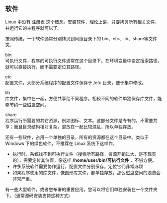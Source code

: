 ## 软件

Linux 中没有 注册表
这个概念。安装软件，理论上讲，只要拷贝所有相关文件，并运行它的主程序就可以了。

按照传统，一个软件通常分别拷贝到同级目录下的
bin、etc、lib、share等文件夹。

bin  
可执行文件，程序的可执行文件通常在这个目录下。在环境变量中设定搜索路径，就可以直接执行，而不需要定位其路径。

etc  
配置文件，大部分系统程序的配置文件保存于 /etc 目录，便于集中修改。

lib  
库文件，集中在一起，方便共享给不同程序。相较不同的软件单独保存库文件，能够节约一些磁盘空间。

share  
程序运行所需要的其它资源，例如图标、文本。这部分文件是专有的，不需要共享；而且目录结构相对复杂，混放在一起比较混乱，所以单独存放。

还有一些软件，占用一个单独的目录，所有的资源都在这个目录中。类似于
Windows 下的绿色软件，不推荐在 Linux 系统下这样作。

- 执行时，系统找不到可执行文件（搜索所有路径，资源开销过大，是不现实的），需要定位其位置，像这样
  **/home/user/bin/可执行文件** ，不够方便。
- 许多系统软件需要协作运行，配置文件分别保存，定位它们非常麻烦
- 如果程序使用的库文件，像图形库文件，都单独存放，那么磁盘空间的浪费会非常严重。

有一些大型软件，或者您布署的重要应用，您可以将它们单独安装在一个文件夹下。（通常源码安装支持这种方式)
